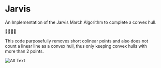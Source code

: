 # Jarvis
An Implementation of the Jarvis March Algorithm to complete a convex hull.

:triangular_ruler::triangular_ruler::triangular_ruler::triangular_ruler:

This code purposefully removes short colinear points and also does not count a linear line as a convex hull, thus only keeping convex hulls with more than 2 points.

![Alt Text](https://s3.amazonaws.com/kukuruku-co/uploads/images/00/00/01/2014/12/11/558e8050a2.gif)
